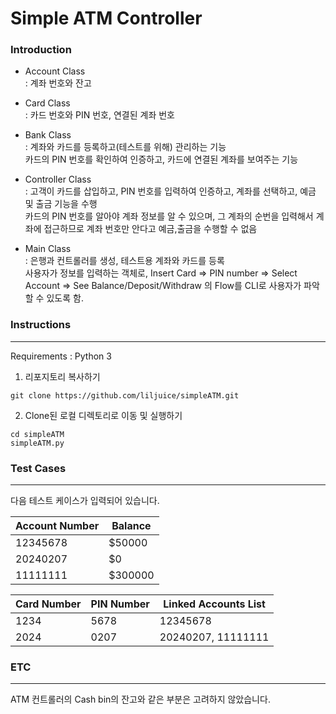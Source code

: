 # Simple ATM Controller

### Introduction
- Account Class   
: 계좌 번호와 잔고

- Card Class   
: 카드 번호와 PIN 번호, 연결된 계좌 번호   

- Bank Class   
: 계좌와 카드를 등록하고(테스트를 위해) 관리하는 기능   
카드의 PIN 번호를 확인하여 인증하고, 카드에 연결된 계좌를 보여주는 기능   

- Controller Class   
: 고객이 카드를 삽입하고, PIN 번호를 입력하여 인증하고, 계좌를 선택하고, 예금 및 출금 기능을 수행   
카드의 PIN 번호를 알아야 계좌 정보를 알 수 있으며, 그 계좌의 순번을 입력해서 계좌에 접근하므로 계좌 번호만 안다고 예금,출금을 수행할 수 없음   

- Main Class   
: 은행과 컨트롤러를 생성, 테스트용 계좌와 카드를 등록   
사용자가 정보를 입력하는 객체로, Insert Card => PIN number => Select Account => See Balance/Deposit/Withdraw 의 Flow를 CLI로 사용자가 파악할 수 있도록 함.


### Instructions
---
Requirements : Python 3

1) 리포지토리 복사하기
```
git clone https://github.com/liljuice/simpleATM.git
```
2) Clone된 로컬 디렉토리로 이동 및 실행하기
```
cd simpleATM
simpleATM.py
```
### Test Cases
---
다음 테스트 케이스가 입력되어 있습니다.

|Account Number|Balance|
|------|---|
|12345678|$50000|
|20240207|$0|
|11111111|$300000|

|Card Number|PIN Number|Linked Accounts List|
|------|---|-----|
|1234|5678|12345678|
|2024|0207|20240207, 11111111|

### ETC
---
ATM 컨트롤러의 Cash bin의 잔고와 같은 부분은 고려하지 않았습니다.   


